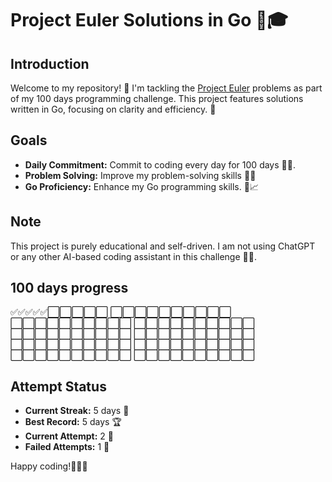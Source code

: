 # Project Euler Solutions in Go 🚀🎓

## Introduction
Welcome to my repository! 🎉 I'm tackling the [Project Euler](https://projecteuler.net/) problems as part of my 100 days programming challenge. This project features solutions written in Go, focusing on clarity and efficiency. 🌟

## Goals
- **Daily Commitment:** Commit to coding every day for 100 days 📆🔥.
- **Problem Solving:** Improve my problem-solving skills 🧠💡
- **Go Proficiency:** Enhance my Go programming skills. 🐹📈
  
## Note
This project is purely educational and self-driven. I am not using ChatGPT or any other AI-based coding assistant in this challenge 🚫🤖.

## 100 days progress
✅✅✅✅✅⬜️⬜️⬜️⬜️⬜️
⬜️⬜️⬜️⬜️⬜️⬜️⬜️⬜️⬜️⬜️
⬜️⬜️⬜️⬜️⬜️⬜️⬜️⬜️⬜️⬜️
⬜️⬜️⬜️⬜️⬜️⬜️⬜️⬜️⬜️⬜️
⬜️⬜️⬜️⬜️⬜️⬜️⬜️⬜️⬜️⬜️
⬜️⬜️⬜️⬜️⬜️⬜️⬜️⬜️⬜️⬜️
⬜️⬜️⬜️⬜️⬜️⬜️⬜️⬜️⬜️⬜️
⬜️⬜️⬜️⬜️⬜️⬜️⬜️⬜️⬜️⬜️
⬜️⬜️⬜️⬜️⬜️⬜️⬜️⬜️⬜️⬜️
⬜️⬜️⬜️⬜️⬜️⬜️⬜️⬜️⬜️⬜️

## Attempt Status
  - **Current Streak:** 5 days 🌟
  - **Best Record:** 5 days 🏆
  - **Current Attempt:** 2 🎯
  - **Failed Attempts:** 1 🚫

Happy coding!👨🏾‍💻

